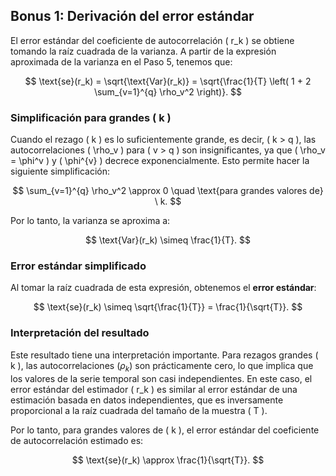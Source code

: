 ## Bonus 1: Derivación del error estándar

El error estándar del coeficiente de autocorrelación \( r_k \) se obtiene tomando la raíz cuadrada de la varianza. A partir de la expresión aproximada de la varianza en el Paso 5, tenemos que:

$$
\text{se}(r_k) = \sqrt{\text{Var}(r_k)} = \sqrt{\frac{1}{T} \left( 1 + 2 \sum_{v=1}^{q} \rho_v^2 \right)}.
$$

### Simplificación para grandes \( k \)

Cuando el rezago \( k \) es lo suficientemente grande, es decir, \( k > q \), las autocorrelaciones \( \rho_v \) para \( v > q \) son insignificantes, ya que \( \rho_v = \phi^v \) y \( \phi^{v} \) decrece exponencialmente. Esto permite hacer la siguiente simplificación:

$$
\sum_{v=1}^{q} \rho_v^2 \approx 0 \quad \text{para grandes valores de} \ k.
$$

Por lo tanto, la varianza se aproxima a:

$$
\text{Var}(r_k) \simeq \frac{1}{T}.
$$

### Error estándar simplificado

Al tomar la raíz cuadrada de esta expresión, obtenemos el **error estándar**:

$$
\text{se}(r_k) \simeq \sqrt{\frac{1}{T}} = \frac{1}{\sqrt{T}}.
$$

### Interpretación del resultado

Este resultado tiene una interpretación importante. Para rezagos grandes \( k \), las autocorrelaciones $( \rho_k )$ son prácticamente cero, lo que implica que los valores de la serie temporal son casi independientes. En este caso, el error estándar del estimador \( r_k \) es similar al error estándar de una estimación basada en datos independientes, que es inversamente proporcional a la raíz cuadrada del tamaño de la muestra \( T \).

Por lo tanto, para grandes valores de \( k \), el error estándar del coeficiente de autocorrelación estimado es:

$$
\text{se}(r_k) \approx \frac{1}{\sqrt{T}}.
$$
